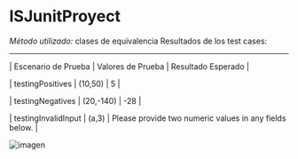 # ISJunitProyect

*Método utilizado:* clases de equivalencia
Resultados de los test cases:

 ----------------------------------------------------------------------------------------------------
 
 | Escenario de Prueba   | Valores de Prueba |                      Resultado Esperado                             |
 
 |   testingPositives    |     (10,50)       |        5                                                            |
 
 |   testingNegatives    |     (20,-140)     |        -28                                                          |
 
 |   testingInvalidInput |     (a,3)         |        Please provide two numeric values in any fields below.       |
 
 
![imagen](https://github.com/SebastianZamalloa/ISJunitProyect/assets/104155286/005ed93e-05f9-4070-b31e-0f778f312aa0)

